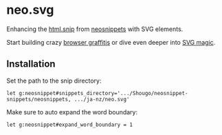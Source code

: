 # neo.svg

Enhancing the [html.snip](https://github.com/Shougo/neosnippet-snippets/blob/master/neosnippets/html.snip) from [neosnippets](https://github.com/Shougo/neosnippet.vim) with SVG elements.

Start building crazy [browser graffitis](https://smashingmagazine.com/2015/05/why-the-svg-filter-is-awesome/) or dive even deeper into [SVG magic](http://talks.brennaobrien.com/svg/#/).

## Installation

Set the path to the snip directory:

`let g:neosnippet#snippets_directory='.../Shougo/neosnippet-snippets/neosnippets, .../ja-nz/neo.svg'`

Make sure to auto expand the word boundary:

`let g:neosnippet#expand_word_boundary = 1`

